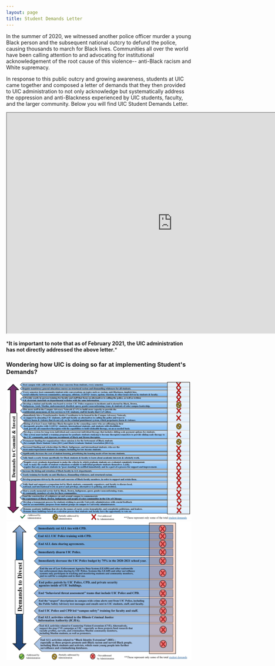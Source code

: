 ```yaml
---
layout: page
title: Student Demands Letter
---
```

  
In the summer of 2020, we witnessed another police officer murder a young Black person and the subsequent national outcry to defund the police, causing thousands to march for Black lives. Communities all over the world have been calling attention to and advocating for institutional acknowledgement of the root cause of this violence-- anti-Black racism and White supremacy.   

In response to this public outcry and growing awareness, students at UIC came together and composed a letter of demands that they then provided to UIC administration to not only acknowledge but systematically address the oppression and anti-Blackness experienced by UIC students, faculty, and the larger community.  Below you will find UIC Student Demands Letter.  

<iframe id="student-demands" src="https://docs.google.com/document/u/1/d/e/2PACX-1vS5aNtgjnyFemX1x2EcgplCg26yTnM5BTW9qd84wCJY6KeoHieUKFtu-xPxNz4lStpaBowyV7SeuE-p/pub" height="600" width="900" title="student demands"></iframe>

\*__It is important to note that as of February 2021, the UIC administration has not directly addressed the above letter.__\*

### Wondering how UIC is doing so far at implementing Student's Demands?
![UIC Scorecard pt1](/public/images/assets/student-demands-commit-and-invest.jpg)
![UIC Scorecard pt2](/public/images/assets/student-demands-divest.jpg)
